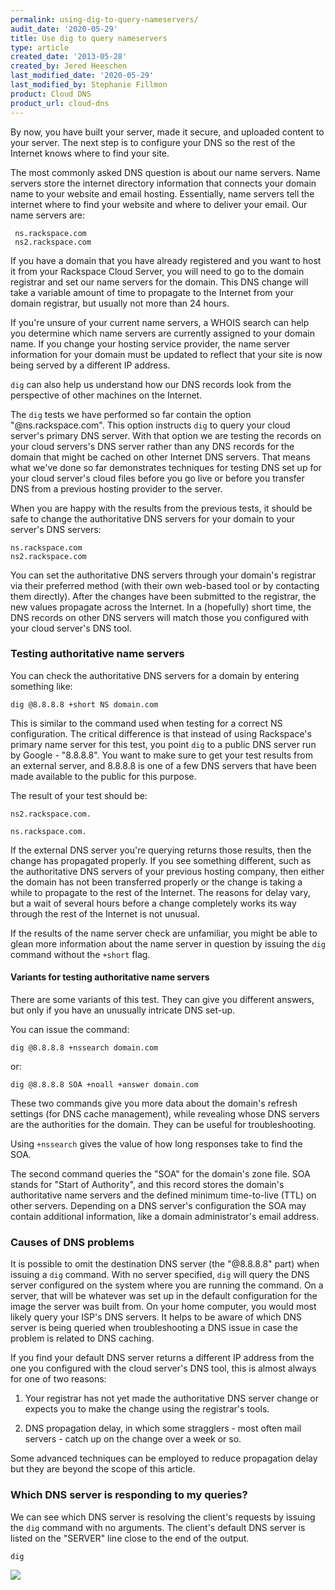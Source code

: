```yaml
---
permalink: using-dig-to-query-nameservers/
audit_date: '2020-05-29'
title: Use dig to query nameservers
type: article
created_date: '2013-05-28'
created_by: Jered Heeschen
last_modified_date: '2020-05-29'
last_modified_by: Stephanie Fillmon
product: Cloud DNS
product_url: cloud-dns
---
```


By now, you have built your server, made it secure, and uploaded content
to your server. The next step is to configure your DNS so the rest of the Internet knows where to find your site.

The most commonly asked DNS question is about our name servers. Name
servers store the internet directory information that connects your
domain name to your website and email hosting. Essentially, name servers
tell the internet where to find your website and where to deliver your
email. Our name servers are:

	 ns.rackspace.com
	 ns2.rackspace.com

If you have a domain that you have already registered and you want to
host it from your Rackspace Cloud Server, you will need to go to the
domain registrar and set our name servers for the domain. This DNS
change will take a variable amount of time to propagate to the Internet
from your domain registrar, but usually not more than 24 hours.

If you're unsure of your current name servers, a WHOIS search can help
you determine which name servers are currently assigned to your domain
name. If you change your hosting service provider, the name server
information for your domain must be updated to reflect that your site is
now being served by a different IP address.

`dig` can also help us understand how our DNS records look from the
perspective of other machines on the Internet.

The `dig` tests we have performed so far contain the option
"@ns.rackspace.com". This option instructs `dig` to query your cloud
server's primary DNS server. With that option we are testing the records
on your cloud servers's DNS server rather than any DNS records for the
domain that might be cached on other Internet DNS servers. That means
what we've done so far demonstrates techniques for testing DNS set up
for your cloud server's cloud files before you go live or before you
transfer DNS from a previous hosting provider to the server.

When you are happy with the results from the previous tests, it should
be safe to change the authoritative DNS servers for your domain to your
server's DNS servers:

    ns.rackspace.com
    ns2.rackspace.com

You can set the authoritative DNS servers through your domain's
registrar via their preferred method (with their own web-based tool or
by contacting them directly). After the changes have been submitted to
the registrar, the new values propagate across the Internet. In a
(hopefully) short time, the DNS records on other DNS servers will match
those you configured with your cloud server's DNS tool.

### Testing authoritative name servers

You can check the authoritative DNS servers for a domain by entering
something like:

    dig @8.8.8.8 +short NS domain.com

This is similar to the command used when testing for a correct NS configuration. The critical difference is that instead of using Rackspace's primary name server for this test, you point `dig` to a public DNS server run by Google - "8.8.8.8". You want to make sure to get your test results from an external server, and 8.8.8.8 is one of a few DNS servers that have been made available to the
public for this purpose.

The result of your test should be:

    ns2.rackspace.com.

    ns.rackspace.com.

If the external DNS server you're querying returns those results, then the change has propagated properly. If you see something different, such as the authoritative DNS servers of your previous
hosting company, then either the domain has not been transferred properly or the change is taking a while to propagate to the rest of the Internet. The reasons for delay vary, but a wait of several hours before a change completely works its way through the rest of the Internet is
not unusual.

If the results of the name server check are
unfamiliar, you might be able to glean more information about the
name server in question by issuing the `dig` command without the `+short`
flag.

#### Variants for testing authoritative name servers

There are some variants of this test. They can give you different
answers, but only if you have an unusually intricate DNS set-up.

You can issue the command:

    dig @8.8.8.8 +nssearch domain.com

or:

    dig @8.8.8.8 SOA +noall +answer domain.com

These two commands give you more data about the domain's refresh
settings (for DNS cache management), while revealing whose DNS servers
are the authorities for the domain. They can be useful for
troubleshooting.

Using `+nssearch` gives the value of how long responses take to find
the SOA.

The second command queries the "SOA" for the domain's zone file. SOA stands for "Start of Authority", and this record stores the domain's authoritative name servers and the defined minimum
time-to-live (TTL) on other servers. Depending on a DNS server's
configuration the SOA may contain additional information, like a domain
administrator's email address.

### Causes of DNS problems

It is possible to omit the destination DNS server (the "@8.8.8.8" part)
when issuing a `dig` command. With no server specified, `dig` will query the
DNS server configured on the system where you are running the command.
On a server, that will be whatever was set up in the default
configuration for the image the server was built from. On your home
computer, you would most likely query your ISP's DNS servers. It helps
to be aware of which DNS server is being queried when troubleshooting a
DNS issue in case the problem is related to DNS caching.

If you find your default DNS server returns a different IP address from
the one you configured with the cloud server's DNS tool, this is almost
always for one of two reasons:

1. Your registrar has not yet made the authoritative DNS server change or expects you to make the change using the registrar's tools.

2. DNS propagation delay, in which some stragglers - most often mail servers - catch up on the change over a week or so.

Some advanced techniques can be employed to reduce propagation delay but
they are beyond the scope of this article.

### Which DNS server is responding to my queries?

We can see which DNS server is resolving the client's requests by
issuing the `dig` command with no arguments. The client's default DNS
server is listed on the "SERVER" line close to the end of the output.

    dig

<img src="{% asset_path cloud-dns/using-dig-to-query-nameservers/dig-response-no-query.png %}" />
